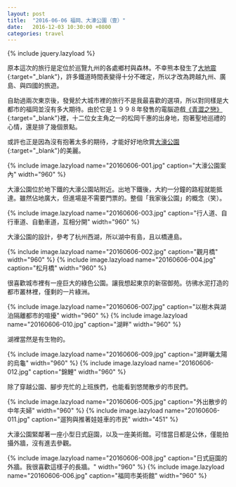 ```yaml
---
layout: post
title:  "2016-06-06 福岡、大濠公園（壹）"
date:   2016-12-03 10:30:00 +0800
categories: travel
---
```

{% include jquery.lazyload %}

原本這次的旅行是定位於巡覽九州的各處鄉村與森林。不幸熊本發生了[大地震](https://zh.wikipedia.org/wiki/2016%E5%B9%B4%E7%86%8A%E6%9C%AC%E5%9C%B0%E9%9C%87){:target="_blank"}，許多鐵道時間表變得十分不確定，所以才改為跨越九州、廣島、與四國的旅遊。

自助過兩次東京後，發覺於大城市裡的旅行不是我最喜歡的選項，所以對同樣是大都市的福岡並沒有多大期待。由於它是１９９８年發售的電腦遊戲[《青澀之戀》](https://zh.wikipedia.org/wiki/%E9%9D%92%E6%BE%80%E5%AF%B6%E8%B2%9D){:target="_blank"}裡，十二位女主角之一的松岡千惠的出身地，抱著聖地巡禮的心情，還是排了幾個景點。

或許也正是因為沒有抱著太多的期待，才能好好地欣賞[大濠公園](http://www.ohorikouen.jp){:target="_blank"}的美麗。

{% include image.lazyload name="20160606-001.jpg" caption="大濠公園案內" width="960" %}

大濠公園位於地下鐵的大濠公園站附近。出地下鐵後，大約一分鐘的路程就能抵達。雖然佔地廣大，但進場是不需要門票的。整個「我家後公園」的概念（笑）。

{% include image.lazyload name="20160606-003.jpg" caption="行人道、自行車道、自動車道，互相分開" width="960" %}

大濠公園的設計，參考了杭州西湖，所以湖中有島，且以橋連島。

{% include image.lazyload name="20160606-002.jpg" caption="觀月橋" width="960" %}
{% include image.lazyload name="20160606-004.jpg" caption="松月橋" width="960" %}

很喜歡城市裡有一座巨大的綠色公園。讓我想起東京的新宿御苑。彷彿水泥打造的都市叢林裡，僅剩的一片綠洲。

{% include image.lazyload name="20160606-007.jpg" caption="以樹木與湖泊隔離都市的喧擾" width="960" %}
{% include image.lazyload name="20160606-010.jpg" caption="湖畔" width="960" %}

湖裡當然是有生物的。

{% include image.lazyload name="20160606-009.jpg" caption="湖畔曬太陽的烏龜" width="960" %}
{% include image.lazyload name="20160606-012.jpg" caption="錦鯉" width="960" %}

除了穿越公園、腳步充忙的上班族們，也能看到悠閒散步的市民們。

{% include image.lazyload name="20160606-005.jpg" caption="外出散步的中年夫婦" width="960" %}
{% include image.lazyload name="20160606-011.jpg" caption="遛狗與推著娃娃車的市民" width="451" %}

大濠公園緊鄰著一座小型日式庭園，以及一座美術館。可惜當日都是公休，僅能拍攝外牆，沒有進去參觀。

{% include image.lazyload name="20160606-008.jpg" caption="日式庭園的外牆。我很喜歡這樣子的長牆。" width="960" %}
{% include image.lazyload name="20160606-006.jpg" caption="福岡市美術館" width="960" %}
